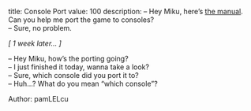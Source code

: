 title: Console Port
value: 100
description: – Hey Miku, here’s [the manual](https://www.bombmanual.com/). Can you help me port the game to consoles?  
– Sure, no problem.

_[ 1 week later... ]_

– Hey Miku, how’s the porting going?  
– I just finished it today, wanna take a look?  
– Sure, which console did you port it to?  
– Huh...? What do you mean “which console”?

Author: pamLELcu